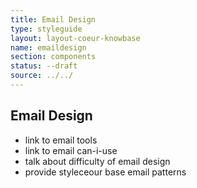 ```yaml
---
title: Email Design
type: styleguide
layout: layout-coeur-knowbase
name: emaildesign
section: components
status: --draft
source: ../../
---
```


<main markdown="1">

## Email Design

- link to email tools
- link to email can-i-use
- talk about difficulty of email design
- provide styleceour base email patterns 

</main>